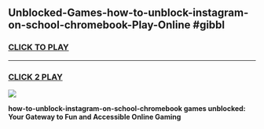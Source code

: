 
## Unblocked-Games-how-to-unblock-instagram-on-school-chromebook-Play-Online #gibbl
<h3>
<a href="https://news.freeplayer.one?title=how-to-unblock-instagram-on-school-chromebook&ref=3">CLICK TO PLAY</a></h3>
<hr>

<h3>
<a href="https://news.freeplayer.one?title=how-to-unblock-instagram-on-school-chromebook&ref=3">CLICK 2 PLAY</a>
  
</h3>

<a href="https://news.freeplayer.one?title=how-to-unblock-instagram-on-school-chromebook&ref=3"><img src="https://clearcache.store/games.png"></a>


**how-to-unblock-instagram-on-school-chromebook games unblocked: Your Gateway to Fun and Accessible Online Gaming**
